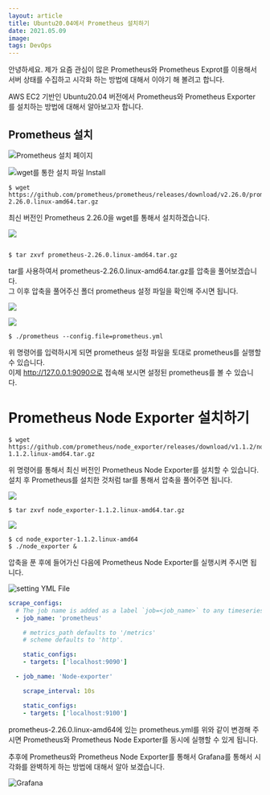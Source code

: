 ```yaml
---
layout: article
title: Ubuntu20.04에서 Prometheus 설치하기
date: 2021.05.09 
image: 
tags: DevOps
---
```

안녕하세요. 제가 요즘 관심이 많은 Prometheus와 Prometheus Exprot를 이용해서 서버 상태를 수집하고 시각화 하는 방법에 대해서 이야기 해 볼려고 합니다.

AWS EC2 기반인 Ubuntu20.04 버전에서 Prometheus와 Prometheus Exporter를  설치하는 방법에 대해서 알아보고자 합니다.

## Prometheus 설치
![Prometheus 설치 페이지](https://img1.daumcdn.net/thumb/R1280x0/?scode=mtistory2&fname=https%3A%2F%2Fblog.kakaocdn.net%2Fdn%2FclD2HG%2Fbtq3mO5aCgk%2FbApdLSJsDKhkk6KMJbFcbk%2Fimg.png)

![wget를 통한 설치 파일 Install](https://img1.daumcdn.net/thumb/R1280x0/?scode=mtistory2&fname=https%3A%2F%2Fblog.kakaocdn.net%2Fdn%2FEWpHD%2Fbtq3q5RWkod%2FUX7XkfFhRkSiGKiwG9equ1%2Fimg.png)

```shell
$ wget https://github.com/prometheus/prometheus/releases/download/v2.26.0/prometheus-2.26.0.linux-amd64.tar.gz
```

최신 버전인 Prometheus 2.26.0을 wget를 통해서 설치하겠습니다.

![](https://img1.daumcdn.net/thumb/R1280x0/?scode=mtistory2&fname=https%3A%2F%2Fblog.kakaocdn.net%2Fdn%2Fr7Q7Y%2Fbtq3nTkntQZ%2FdwN8lTkEE6pKIqZfOCY1Jk%2Fimg.png)

![]()

```shell
$ tar zxvf prometheus-2.26.0.linux-amd64.tar.gz
```

tar를 사용하여서 prometheus-2.26.0.linux-amd64.tar.gz를 압축을 풀어보겠습니다.  
그 이후 압축을 풀어주신 폴더 prometheus 설정 파일을 확인해 주시면 됩니다.

![](https://img1.daumcdn.net/thumb/R1280x0/?scode=mtistory2&fname=https%3A%2F%2Fblog.kakaocdn.net%2Fdn%2FcIJy2c%2Fbtq3mvYPGzN%2FsRBcFCk7QunRmRvG0hfuK1%2Fimg.png)

![](https://img1.daumcdn.net/thumb/R1280x0/?scode=mtistory2&fname=https%3A%2F%2Fblog.kakaocdn.net%2Fdn%2FbdtPTo%2Fbtq3mNSPMdm%2F1s71uiuu0KvXHI7VsERuZK%2Fimg.png)

```shell
$ ./prometheus --config.file=prometheus.yml
```

위 명령어를 입력하시게 되면 prometheus 설정 파일을 토대로 prometheus를 실행할 수 있습니다.  
이제 http://127.0.0.1:9090으로 접속해 보시면 설정된 prometheus를 볼 수 있습니다.

# Prometheus Node Exporter 설치하기

```shell
$ wget https://github.com/prometheus/node_exporter/releases/download/v1.1.2/node_exporter-1.1.2.linux-amd64.tar.gz
```

위 명령어를 통해서 최신 버전인 Prometheus Node Exporter를 설치할 수 있습니다.  
설치 후 Prometheus를 설치한 것처럼 tar를 통해서 압축을 풀어주면 됩니다.

![](https://img1.daumcdn.net/thumb/R1280x0/?scode=mtistory2&fname=https%3A%2F%2Fblog.kakaocdn.net%2Fdn%2Fc4ms1L%2Fbtq3qfAwElT%2FMzROvAZcm28IdgJV8qFwg0%2Fimg.png)

```shell
$ tar zxvf node_exporter-1.1.2.linux-amd64.tar.gz
```

![](https://img1.daumcdn.net/thumb/R1280x0/?scode=mtistory2&fname=https%3A%2F%2Fblog.kakaocdn.net%2Fdn%2FWLV0R%2Fbtq3nTEI07T%2FKkgEGgFGfZJNqzSLSlmzJK%2Fimg.png)

```shell
$ cd node_exporter-1.1.2.linux-amd64
$ ./node_exporter &
```

압축을 푼 후에 들어가신 다음에 Prometheus Node Exporter를 실행시켜 주시면 됩니다.

![setting YML File](https://img1.daumcdn.net/thumb/R1280x0/?scode=mtistory2&fname=https%3A%2F%2Fblog.kakaocdn.net%2Fdn%2FAL3rL%2Fbtq3nCQLsRP%2FVqAT0itzqKPp3idKhKHO0k%2Fimg.png)

```yml
scrape_configs:
  # The job name is added as a label `job=<job_name>` to any timeseries scraped from this config.
  - job_name: 'prometheus'

    # metrics_path defaults to '/metrics'
    # scheme defaults to 'http'.

    static_configs:
    - targets: ['localhost:9090']

  - job_name: 'Node-exporter'

    scrape_interval: 10s

    static_configs:
    - targets: ['localhost:9100']
```

prometheus-2.26.0.linux-amd64에 있는 prometheus.yml를 위와 같이 변경해 주시면 Prometheus와 Prometheus Node Exporter를 동시에 실행할 수 있게 됩니다.

추후에 Prometheus와 Prometheus Node Exporter를 통해서 Grafana를 통해서 시각화를 완벽하게 하는 방법에 대해서 알아 보겠습니다.

![Grafana](https://img1.daumcdn.net/thumb/R1280x0/?scode=mtistory2&fname=https%3A%2F%2Fblog.kakaocdn.net%2Fdn%2FG0v6F%2Fbtq3oSSPe2N%2FJkESKO0pArsQAvlLanhyC0%2Fimg.png)